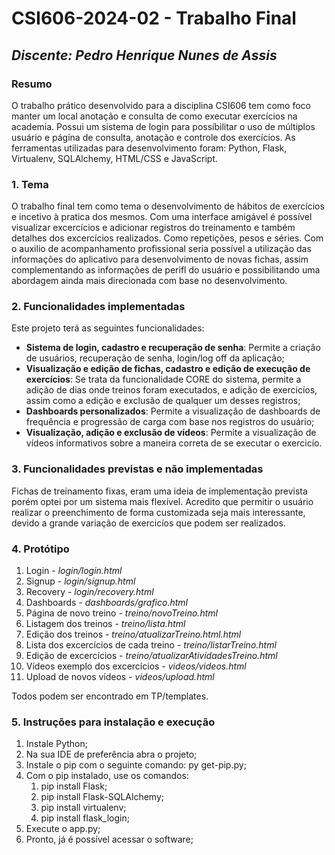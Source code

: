 # **CSI606-2024-02 - Trabalho Final**

## *Discente: Pedro Henrique Nunes de Assis*

<!-- Descrever um resumo sobre o trabalho. -->

### Resumo
  O trabalho prático desenvolvido para a disciplina CSI606 tem como foco manter um local anotação e consulta de como executar exercícios na academia. Possui um sistema de login para possíbilitar o uso de múltiplos
  usuário e página de consulta, anotação e controle dos exercícios. As ferramentas utilizadas para desenvolvimento foram: Python, Flask, Virtualenv, SQLAlchemy, HTML/CSS e JavaScript.
<!-- Apresentar o tema. -->
### 1. Tema

  O trabalho final tem como tema o desenvolvimento de hábitos de exercícios e incetivo à pratica dos mesmos. Com uma interface amigável é possível visualizar excercícios e adicionar registros do treinamento e também detalhes dos excercícios realizados. Como repetições, pesos e séries. Com o auxilio de acompanhamento profissional seria possível a utilização das informações do aplicativo para desenvolvimento de novas fichas, assim complementando as informações de perifl do usuário e possibilitando uma abordagem ainda mais direcionada com base no desenvolvimento. 

<!-- Descrever e limitar o escopo da aplicação. -->
### 2. Funcionalidades implementadas
  Este projeto terá as seguintes funcionalidades:
  - **Sistema de login, cadastro e recuperação de senha**:  Permite a criação de usuários, recuperação de senha, login/log off da aplicação;
  - **Visualização e edição de fichas, cadastro e edição de execução de exercícios**: Se trata da funcionalidade CORE do sistema, permite a adição de dias onde treinos foram executados, e adição de exercicíos, assim como a edição e exclusão de qualquer um desses registros;
  - **Dashboards personalizados**: Permite a visualização de dashboards de frequência e progressão de carga com base nos registros do usuário;
  - **Visualização, adição e exclusão de vídeos**: Permite a visualização de vídeos informativos sobre a maneira correta de se executar o exercicío.
<!-- Apresentar restrições de funcionalidades e de escopo. -->
### 3. Funcionalidades previstas e não implementadas

  Fichas de treinamento fixas, eram uma ideia de implementação prevista porém optei por um sistema mais flexível. Acredito que permitir o usuário realizar o preenchimento de forma customizada seja mais interessante, devido a grande variação de exercicíos que podem ser realizados.
  
<!-- Construir alguns protótipos para a aplicação, disponibilizá-los no Github e descrever o que foi considerado. //-->
### 4. Protótipo
1. Login - *login/login.html*
1. Signup - *login/signup.html*
1. Recovery - *login/recovery.html*
1. Dashboards - *dashboards/grafico.html*
1. Página de novo treino - *treino/novoTreino.html*
1. Listagem dos treinos - *treino/lista.html*
1. Edição dos treinos - *treino/atualizarTreino.html.html*
1. Lista dos excercícios de cada treino - *treino/listarTreino.html*
1. Edição de excercícios - *treino/atualizarAtividadesTreino.html*
1. Vídeos exemplo dos excercícios - *videos/videos.html*
1. Upload de novos vídeos - *videos/upload.html*

Todos podem ser encontrado em TP/templates.

### 5. Instruções para instalação e execução
1. Instale Python;
1. Na sua IDE de preferência abra o projeto;
1. Instale o pip com o seguinte comando: py get-pip.py;
1. Com o pip instalado, use os comandos:
    1. pip install Flask;
    1. pip install Flask-SQLAlchemy;
    1. pip install virtualenv;
    1. pip install flask_login;
1. Execute o app.py;
1. Pronto, já é possível acessar o software;


<!-- Descrever o que deve ser feito para instalar (ou baixar) a aplicação, o que precisa ser configurando (parâmetros, banco de dados e afins) e como executá-la. -->    

 
